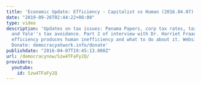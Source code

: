 ```yaml
---
title: 'Economic Update: Efficiency - Capitalist vs Human (2016.04.07)'
date: "2019-09-26T02:44:22+08:00"
type: video
description: 'Updates on tax issues: Panama Papers, corp tax rates, tax-avoiding "inversions"
  and Yale''s tax avoidance. Part 2 of interview with Dr. Harriet Fraad: capitalist
  efficiency produces human inefficiency and what to do about it. Website: democracyatwork.info/radio
  Donate: democracyatwork.info/donate'
publishdate: "2016-04-07T19:45:13.000Z"
url: /democracynow/Szw4TFaFy2Q/
providers:
  youtube:
    id: Szw4TFaFy2Q
---
```

